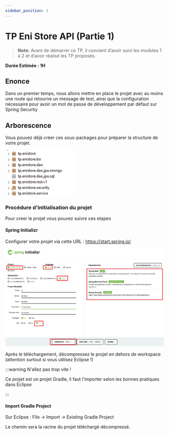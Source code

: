```yaml
---
sidebar_position: 1
---
```


# TP Eni Store API (Partie 1)

> **Note:** Avant de démarrer ce TP, il convient d’avoir suivi les modules 1 à 2 et d’avoir réalisé les TP proposés.

**Durée Estimée : 1H**

## Enonce

Dans un premier temps, nous allons mettre en place le projet avec au moins une route qui retourne un message de test, ainsi que la configuration nécessaire pour avoir un mot de passe de développement par défaut sur Spring Security

## Arborescence

Vous pouvez déjà créer ces sous-packages pour préparer la structure de votre projet.

![Diagram](../img/tp_1_packages.png)

### Procédure d'initialisation du projet

Pour creer le projet vous pouvez suivre ces etapes 

#### Spring Initializr

Configurer votre projet via cette URL :  https://start.spring.io/

![Diagram](../img/tp_1_spring_initializr.png)

Après le téléchargement, décompressez le projet en dehors de workspace (attention surtout si vous utilisez Eclipse !)

:::warning N'allez pas trop vite !

Ce projet est un projet Gradle, il faut l'importer selon les bonnes pratiques dans Eclipse

:::

#### Import Gradle Project

Sur Eclipse : File -> Import -> Existing Gradle Project

Le chemin sera la racine du projet téléchargé décompressé.
